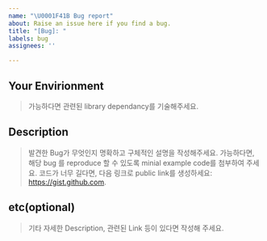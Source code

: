 ```yaml
---
name: "\U0001F41B Bug report"
about: Raise an issue here if you find a bug.
title: "[Bug]: "
labels: bug
assignees: ''

---
```


## Your Envirionment

> 가능하다면 관련된 library dependancy를 기술해주세요.
## Description

> 발견한 Bug가 무엇인지 명확하고 구체적인 설명을 작성해주세요.
가능하다면, 해당 bug 를 reproduce 할 수 있도록 minial example code를 첨부하여 주세요.
코드가 너무 길다면, 다음 링크로 public link를 생성하세요: https://gist.github.com.

## etc(optional)

> 기타 자세한 Description, 관련된 Link 등이 있다면 작성해 주세요.
